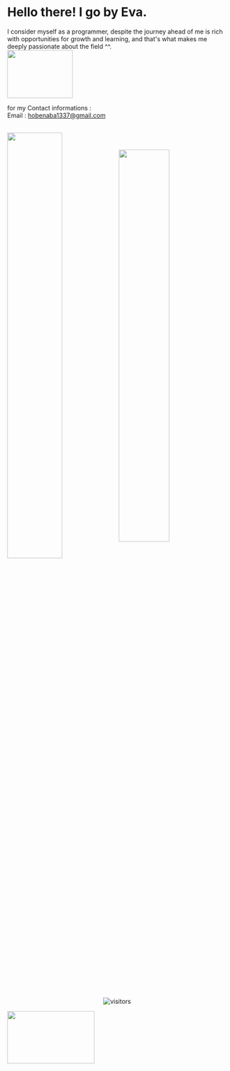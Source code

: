 # Hello there! I go by Eva.

I consider myself as a programmer, despite the journey ahead of me is rich with opportunities for growth and learning, and that's what makes me deeply passionate about the field ^^.         <br /><img src="https://media2.giphy.com/media/v1.Y2lkPTc5MGI3NjExZXZ3NWJpaGpwZ2lsZWk2cDE5amg5cXN3ZzNnZHNtNHdudGo4aXhrYSZlcD12MV9pbnRlcm5hbF9naWZfYnlfaWQmY3Q9cw/p6ZVGS8zQbQIqH8G6l/giphy.gif" width="150" height="110"><br />                  

for my Contact informations :                                            
Email : hobenaba1337@gmail.com

<br/>
<div>
<a href="https://github.com/hobenaba">
     <img align="center" width="50%"src="https://github-readme-stats.vercel.app/api?username=hobenaba&show_icons=true&theme=aura&hide_border=false"/></a> 
  <a href="https://github.com/hobenaba">
      <img align="center" width="48%" src="https://github-readme-stats.vercel.app/api/top-langs/?username=hobenaba&show_icons=true&theme=aura&layout=compact&hide_border=false"/></a>
<br/ >
<br/ >
<p align="center">
	<img alt="visitors" src="https://komarev.com/ghpvc/?username=hobenaba&color=CBC3E3&style=flat&label=visitors" />
</p>
</div>
</pre >
<img src="https://media0.giphy.com/media/v1.Y2lkPTc5MGI3NjExNzMwcW1nZ2R2OWR5aXZlZngxeG8weXQzMGl4cm9jeXFrbWZ2em80NCZlcD12MV9pbnRlcm5hbF9naWZfYnlfaWQmY3Q9cw/bs3w1SsWV0hJZDOpWr/giphy.gif" width="200" height="120">
